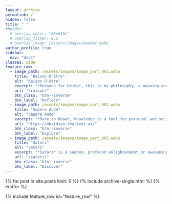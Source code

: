 ```yaml
---
layout: archive
permalink: /
hidden: false
title: " "
#header:
  # overlay_color: "#5e616c"
  # overlay_filter: 0.5
  # overlay_image: /assets/images/header.webp
author_profile: true
sidebar:
  nav: "docs"
classes: wide
feature_row:
  - image_path: /assets/images/image_part_001.webp
    title: "Raison D'être"
    alt: "Raison D'être"
    excerpt: "*Reasons for being*, this is my philosophy, a meaning and purpose. *Memento mori*, time is a limited resource."
    url: "/raison/"
    btn_class: "btn--inverse"
    btn_label: "Reflect"
  - image_path: /assets/images/image_part_002.webp
    title: "Sapere Aude"
    alt: "Sapere Aude"
    excerpt: "*Dare to know*, knowledge is a tool for personal and societal empowerment. This is a knowledge base, powered by Obsidian."
    url: "https://obsidian.thalient.ai/"
    btn_class: "btn--inverse"
    btn_label: "Explore"
  - image_path: /assets/images/image_part_003.webp
    title: "Satori"
    alt: "Satori"
    excerpt: "*Satori* is a sudden, profound enlightenment or awakening. This is a collection of posts that, hopefully, provide insight and realizations."
    url: "/satori/"
    btn_class: "btn--inverse"
    btn_label: "Discover"
---
```

{% for post in site.posts limit: 5 %}
  {% include archive-single.html %}
{% endfor %}

{% include feature_row id="feature_row" %}
